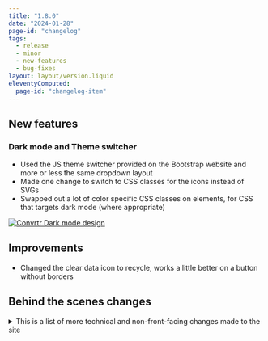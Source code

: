 ```yaml
---
title: "1.8.0"
date: "2024-01-28"
page-id: "changelog"
tags: 
  - release
  - minor
  - new-features
  - bug-fixes
layout: layout/version.liquid
eleventyComputed:
  page-id: "changelog-item"
---
```

## New features
### Dark mode and Theme switcher 
- Used the JS theme switcher provided on the Bootstrap website and more or less the same dropdown layout
- Made one change to switch to CSS classes for the icons instead of SVGs
- Swapped out a lot of color specific CSS classes on elements, for CSS that targets dark mode (where appropriate)  

[![Convrtr Dark mode design](https://github.com/stickerboy/convrtrjs/assets/1421538/7fce66d3-ebbe-4b8a-803b-7965ec334f46)](https://github.com/stickerboy/convrtrjs/assets/1421538/7fce66d3-ebbe-4b8a-803b-7965ec334f46)  

## Improvements
- Changed the clear data icon to recycle, works a little better on a button without borders

## Behind the scenes changes
<details>
<summary>This is a list of more technical and non-front-facing changes made to the site</summary>

### Bug fixes
- Fixed duplicate container ID in Character frequencies
</details>